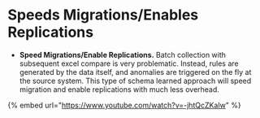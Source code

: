 # Speeds Migrations/Enables Replications

* **Speed Migrations/Enable Replications.** Batch collection with subsequent excel compare is very problematic.  Instead, rules are generated by the data itself, and anomalies are triggered on the fly at the source system.  This type of schema learned approach will speed migration and enable replications with much less overhead.

{% embed url="https://www.youtube.com/watch?v=-jhtQcZKaIw" %}



